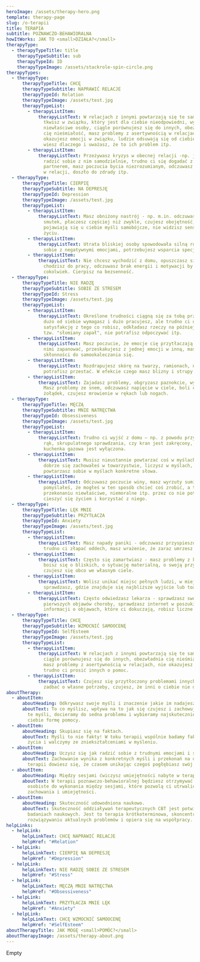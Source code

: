 ```yaml
---
heroImage: /assets/therapy-hero.png
template: therapy-page
slug: /o-terapii
title: TERAPIA
subtitle: POZNAWCZO-BEHAWIORALNA
howItWorks: JAK TO <small>DZIAŁA?</small>
therapyType:
  - therapyTypeTitle: title
    therapyTypeSubtitle: sub
    therapyTypeId: ID
    therapyTypeImage: /assets/stackrole-spin-circle.png
therapyTypes:
  - therapyType:
      therapyTypeTitle: CHCĘ
      therapyTypeSubtitle: NAPRAWIĆ RELACJE
      therapyTypeId: Relation
      therapyTypeImage: /assets/test.jpg
      therapyTypeList:
        - therapyListItem:
            therapyListText: W relacjach z innymi powtarzają się te same problemy – np.
              tkwisz w związku, który jest dla ciebie nieodpowiedni, wybierasz
              niewłaściwe osoby, ciągle porównujesz się do innych, obezwładnia
              cię nieśmiałość, masz problemy z asertywnością w relacjach, nie
              okazujesz emocji w związku, ludzie odsuwają się od ciebie, ale nie
              wiesz dlaczego i uważasz, że to ich problem itp.
        - therapyListItem:
            therapyListText: Przeżywasz kryzys w obecnej relacji -np. już nie potrafisz
              radzić sobie z nim samodzielnie, trudno ci się dogadać z
              partnerem, masz poczucia bycia niezrozumianym, odczuwasz samotność
              w relacji, doszło do zdrady itp.
  - therapyType:
      therapyTypeTitle: CIERPIĘ
      therapyTypeSubtitle: NA DEPRESJĘ
      therapyTypeId: Depression
      therapyTypeImage: /assets/test.jpg
      therapyTypeList:
        - therapyListItem:
            therapyListText: Masz obniżony nastrój - np. m.in. odczuwasz przygnębienie i
              smutek, płaczesz częściej niż zwykle, czujesz obojętność,
              pojawiają się u ciebie myśli samobójcze, nie widzisz sensu w
              życiu.
        - therapyListItem:
            therapyListText: Utrata bliskiej osoby spowodowała silną rozpacz, nie radzisz
              sobie z negatywnymi emocjami, potrzebujesz wsparcia specjalisty.
        - therapyListItem:
            therapyListText: Nie chcesz wychodzić z domu, opuszczasz się w nauce, nie
              chodzisz do pracy, odczuwasz brak energii i motywacji by robić
              cokolwiek. Cierpisz na bezsenność.
  - therapyType:
      therapyTypeTitle: NIE RADZĘ
      therapyTypeSubtitle: SOBIE ZE STRESEM
      therapyTypeId: Stress
      therapyTypeImage: /assets/test.jpg
      therapyTypeList:
        - therapyListItem:
            therapyListText: Określone trudności ciągną się za tobą przez całe życie - np.
              dużo od siebie wymagasz i dużo pracujesz, ale trudno ci osiągnąć
              satysfakcję z tego co robisz, odkładasz rzeczy na później, masz
              tzw. "słomiany zapał", nie potrafisz odpoczywać itp.
        - therapyListItem:
            therapyListText: Masz poczucie, że emocje cię przytłaczają i nie potrafisz nad
              nimi zapanować, przeskakujesz z jednej emocji w inną, masz
              skłonności do samookaleczania się.
        - therapyListItem:
            therapyListText: Rozdrapujesz skórę na twarzy, ramionach, nogach, plecach i nie
              potrafisz przestać. W efekcie czego masz blizny i strupy na ciele.
        - therapyListItem:
            therapyListText: Zajadasz problemy, obgryzasz paznokcie, wyrywasz sobie włosy.
              Masz problemy ze snem, odczuwasz napięcie w ciele, boli cię
              żołądek, czujesz mrowienie w rękach lub nogach.
  - therapyType:
      therapyTypeTitle: MĘCZĄ
      therapyTypeSubtitle: MNIE NATRĘCTWA
      therapyTypeId: Obsessiveness
      therapyTypeImage: /assets/test.jpg
      therapyTypeList:
        - therapyListItem:
            therapyListText: Trudno ci wyjść z domu – np. z powodu przymusu dokładnego mycia
              rąk, skrupulatnego sprawdzania, czy kran jest zakręcony, czy
              kuchenka gazowa jest wyłączona.
        - therapyListItem:
            therapyListText: Musisz nieustannie powtarzać coś w myślach - np. czy na pewno
              dobrze się zachowałeś w towarzystwie, liczysz w myślach,
              powtarzasz sobie w myślach konkretne słowa.
        - therapyListItem:
            therapyListText: Odczuwasz poczucie winy, masz wyrzuty sumienia - np. że coś
              pomyślałeś, że mogłeś w ten sposób chcieć coś zrobić, a to w twoim
              przekonaniu niewłaściwe, niemoralne itp. przez co nie potrafisz
              cieszyć się życiem i korzystać z niego.
  - therapyType:
      therapyTypeTitle: LĘK MNIE
      therapyTypeSubtitle: PRZYTŁACZA
      therapyTypeId: Anxiety
      therapyTypeImage: /assets/test.jpg
      therapyTypeList:
        - therapyListItem:
            therapyListText: Masz napady paniki - odczuwasz przyspieszone bicie serca,
              trudno ci złapać oddech, masz wrażenie, że zaraz umrzesz itp.
        - therapyListItem:
            therapyListText: Często się zamartwiasz - masz problemy z koncentracją uwagi,
              boisz się o bliskich, o sytuację materialną, o swoją przyszłość,
              czujesz się obco we własnym ciele.
        - therapyListItem:
            therapyListText: Wolisz unikać miejsc pełnych ludzi, w miejscach publicznych
              sprawdzasz, gdzie znajduje się najbliższe wyjście lub toaleta.
        - therapyListItem:
            therapyListText: Często odwiedzasz lekarza - sprawdzasz swoje ciało, wyszukujesz
              pierwszych objawów choroby, sprawdzasz internet w poszukiwaniu
              informacji o objawach, które ci dokuczają, robisz liczne badania.
  - therapyType:
      therapyTypeTitle: CHCĘ
      therapyTypeSubtitle: WZMOCNIĆ SAMOOCENĘ
      therapyTypeId: SelfEsteem
      therapyTypeImage: /assets/test.jpg
      therapyTypeList:
        - therapyListItem:
            therapyListText: W relacjach z innymi powtarzają się te same problemy – np.
              ciągle porównujesz się do innych, obezwładnia cię nieśmiałość,
              masz problemy z asertywnością w relacjach, nie okazujesz emocji,
              trudno ci prosić innych o pomoc.
        - therapyListItem:
            therapyListText: Czujesz się przytłoczony problemami innych osób, trudno ci
              zadbać o własne potrzeby, czujesz, że inni o ciebie nie dbają.
aboutTherapy:
  - aboutItem:
      aboutHeading: Odkrywasz swoje myśli i znaczenie jakie im nadajesz.
      aboutText: To co myślisz, wpływa na to jak się czujesz i zachowujesz. Analizując
        te myśli, docieramy do sedna problemu i wybieramy najskuteczniejszą dla
        ciebie formę pomocy.
  - aboutItem:
      aboutHeading: Skupiasz się na faktach.
      aboutText: Myśli to nie fakty! W toku terapii wspólnie badamy fakty z twojego
        życia i walczymy ze zniekształceniami w myśleniu.
  - aboutItem:
      aboutHeading: Uczysz się jak radzić sobie z trudnymi emocjami i sytuacjami.
      aboutText: Zachowanie wynika z konkretnych myśli i przekonań na dany temat. W
        terapii dowiesz się, że czasem unikając czegoś pogłębiasz swój problem.
  - aboutItem:
      aboutHeading: Między sesjami ćwiczysz umiejętności nabyte w terapii.
      aboutText: W terapii poznawczo-behawioralnej będziesz otrzymywać krótkie prace
        osobiste do wykonania między sesjami, które pozwolą ci utrwalić nowe
        zachowania i umiejętności.
  - aboutItem:
      aboutHeading: Skuteczność udowodniona naukowo.
      aboutText: Skuteczność oddziaływań terapeutycznych CBT jest potwierdzona w
        badaniach naukowych. Jest to terapia krótkoterminowa, skoncentrowana na
        rozwiązywaniu aktualnych problemów i opiera się na współpracy.
helpLinks:
  - helpLink:
      helpLinkText: CHCĘ NAPRAWIĆ RELACJE
      helpHref: "#Relation"
  - helpLink:
      helpLinkText: CIERPIĘ NA DEPRESJĘ
      helpHref: "#Depression"
  - helpLink:
      helpLinkText: NIE RADZĘ SOBIE ZE STRESEM
      helpHref: "#Stress"
  - helpLink:
      helpLinkText: MĘCZĄ MNIE NATRĘCTWA
      helpHref: "#Obsessiveness"
  - helpLink:
      helpLinkText: PRZYTŁACZA MNIE LĘK
      helpHref: "#Anxiety"
  - helpLink:
      helpLinkText: CHCĘ WZMOCNIĆ SAMOOCENĘ
      helpHref: "#SelfEsteem"
aboutTherapyTitle: JAK MOGĘ <small>POMÓC?</small>
aboutTherapyImage: /assets/therapy-about.png
---
```

Empty
